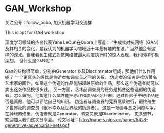 # GAN_Workshop
关注公号：follow_bobo, 加入机器学习交流群

This is ppt for GAN workshop

深度学习领域的杰出代表Yann LeCun在Quora上写道：
“生成式对抗网络（GAN）及其相关的变化，是我认为的机器学习领域近十年最有趣的想法。”
当然他会有这样的观点。当我看到生成式对抗网络被最大程度执行时的惊人表现，我也同样印象深刻。
但什么是GAN呢？

Gan的结构很简单，分别由Generator 以及Discriminator组成，那他们什么作用呢？
一个更真实的类比是伪造者和调查员之间的关系。
伪造者的任务是模仿著名艺术家的画作。如果这个伪造的作品能够超越原始的作品，那么这个伪造者就可以卖出这张作品换很多钱。
另一方面，艺术品调查员的任务是抓住这些造假的伪造者。怎么做呢，他知道什么属性能把原作和赝品区分开来。通过检验手中的作品是否是真的，他可以评估自己的知识。
伪造者与调查员的竞赛继续进行，最终催生了世界级的调查员（很不幸以及世界级的伪造者）。 这是一场善与恶之间的斗争。
在神经网络里，伪造者就是Generator，调查员就是Discriminator。
更多细节，欢迎加入我们这次分享会。
论文地址：http://papers.nips.cc/paper/5423-generative-adversarial-nets.pdf


